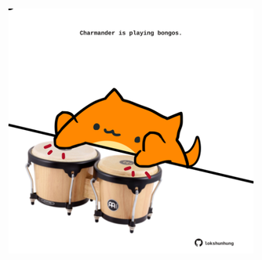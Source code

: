 <!-- built at 02/04/2022, 14:01:01 UTC -->
<p align="center">
  <img width="500" height="500" src="./ReadmeImage.svg">
</p>
